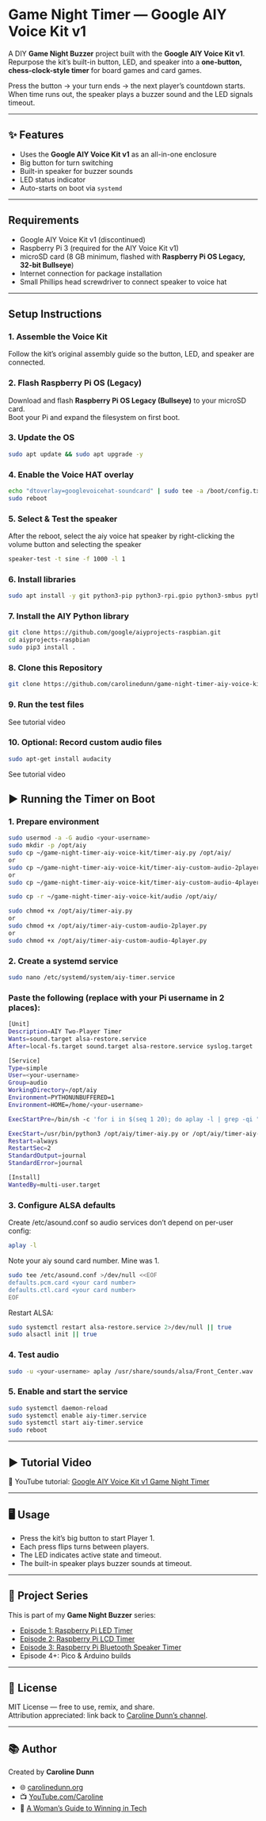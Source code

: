 # Game Night Timer — Google AIY Voice Kit v1

A DIY **Game Night Buzzer** project built with the **Google AIY Voice Kit v1**.  
Repurpose the kit’s built-in button, LED, and speaker into a **one-button, chess-clock-style timer** for board games and card games.  

Press the button → your turn ends → the next player’s countdown starts.  
When time runs out, the speaker plays a buzzer sound and the LED signals timeout.  

---

## ✨ Features
- Uses the **Google AIY Voice Kit v1** as an all-in-one enclosure  
- Big button for turn switching  
- Built-in speaker for buzzer sounds  
- LED status indicator  
- Auto-starts on boot via `systemd`  

---

## Requirements
- Google AIY Voice Kit v1 (discontinued)  
- Raspberry Pi 3 (required for the AIY Voice Kit v1)  
- microSD card (8 GB minimum, flashed with **Raspberry Pi OS Legacy, 32-bit Bullseye**)  
- Internet connection for package installation
- Small Phillips head screwdriver to connect speaker to voice hat

---

## Setup Instructions

### 1. Assemble the Voice Kit
Follow the kit’s original assembly guide so the button, LED, and speaker are connected.  

### 2. Flash Raspberry Pi OS (Legacy)
Download and flash **Raspberry Pi OS Legacy (Bullseye)** to your microSD card.  
Boot your Pi and expand the filesystem on first boot.  

### 3. Update the OS
```bash
sudo apt update && sudo apt upgrade -y
```

### 4. Enable the Voice HAT overlay
```bash
echo "dtoverlay=googlevoicehat-soundcard" | sudo tee -a /boot/config.txt
sudo reboot
```

### 5. Select & Test the speaker
After the reboot, select the aiy voice hat speaker by right-clicking the volume button and selecting the speaker
```bash
speaker-test -t sine -f 1000 -l 1
```

### 6. Install libraries
```bash
sudo apt install -y git python3-pip python3-rpi.gpio python3-smbus python3-gpiozero
```

### 7. Install the AIY Python library
```bash
git clone https://github.com/google/aiyprojects-raspbian.git
cd aiyprojects-raspbian
sudo pip3 install .
```

### 8. Clone this Repository
```bash
git clone https://github.com/carolinedunn/game-night-timer-aiy-voice-kit.git
```

### 9. Run the test files
See tutorial video

### 10. Optional: Record custom audio files
```bash
sudo apt-get install audacity
```
See tutorial video

## ▶️ Running the Timer on Boot

### 1. Prepare environment
```bash
sudo usermod -a -G audio <your-username>
sudo mkdir -p /opt/aiy
sudo cp ~/game-night-timer-aiy-voice-kit/timer-aiy.py /opt/aiy/
or
sudo cp ~/game-night-timer-aiy-voice-kit/timer-aiy-custom-audio-2player.py /opt/aiy/
or
sudo cp ~/game-night-timer-aiy-voice-kit/timer-aiy-custom-audio-4player.py /opt/aiy/

sudo cp -r ~/game-night-timer-aiy-voice-kit/audio /opt/aiy/

sudo chmod +x /opt/aiy/timer-aiy.py
or
sudo chmod +x /opt/aiy/timer-aiy-custom-audio-2player.py
or
sudo chmod +x /opt/aiy/timer-aiy-custom-audio-4player.py
```

### 2. Create a systemd service
```bash
sudo nano /etc/systemd/system/aiy-timer.service
```

### Paste the following (replace <your-username> with your Pi username in 2 places):
```bash
[Unit]
Description=AIY Two-Player Timer
Wants=sound.target alsa-restore.service
After=local-fs.target sound.target alsa-restore.service syslog.target

[Service]
Type=simple
User=<your-username>
Group=audio
WorkingDirectory=/opt/aiy
Environment=PYTHONUNBUFFERED=1
Environment=HOME=/home/<your-username>

ExecStartPre=/bin/sh -c 'for i in $(seq 1 20); do aplay -l | grep -qi "voicehat\|googlevoicehat\|snd_rpi_googlevoicehat" && exit 0; sleep 1; done; echo "AIY sound card not detected"; exit 1'

ExecStart=/usr/bin/python3 /opt/aiy/timer-aiy.py or /opt/aiy/timer-aiy-custom-audio-2player.py or /opt/aiy/timer-aiy-custom-audio-4player.py
Restart=always
RestartSec=2
StandardOutput=journal
StandardError=journal

[Install]
WantedBy=multi-user.target

```

### 3. Configure ALSA defaults
Create /etc/asound.conf so audio services don’t depend on per-user config:
```bash
aplay -l
```

Note your aiy sound card number. Mine was 1.
```bash
sudo tee /etc/asound.conf >/dev/null <<EOF
defaults.pcm.card <your card number>
defaults.ctl.card <your card number>
EOF
```

Restart ALSA:
```bash
sudo systemctl restart alsa-restore.service 2>/dev/null || true
sudo alsactl init || true
```

### 4. Test audio
```bash
sudo -u <your-username> aplay /usr/share/sounds/alsa/Front_Center.wav
```

### 5. Enable and start the service
```bash
sudo systemctl daemon-reload
sudo systemctl enable aiy-timer.service
sudo systemctl start aiy-timer.service
sudo reboot
```

---

## ▶️ Tutorial Video
🎥 YouTube tutorial: [Google AIY Voice Kit v1 Game Night Timer](https://youtu.be/WSQV_xoQzLM)  

---

## 🖥️ Usage
- Press the kit’s big button to start Player 1.
- Each press flips turns between players.
- The LED indicates active state and timeout.
- The built-in speaker plays buzzer sounds at timeout.

---

## 📂 Project Series
This is part of my **Game Night Buzzer** series:  
- [Episode 1: Raspberry Pi LED Timer](https://youtu.be/0G3-ISume2o)  
- [Episode 2: Raspberry Pi LCD Timer](https://youtu.be/WSQV_xoQzLM)  
- [Episode 3: Raspberry Pi Bluetooth Speaker Timer](https://youtu.be/rIc2U7KOW9k)  
- Episode 4+: Pico & Arduino builds  

---

## 📖 License
MIT License — free to use, remix, and share.  
Attribution appreciated: link back to [Caroline Dunn’s channel](https://www.youtube.com/caroline).  

---

## 📚 Author
Created by **Caroline Dunn**  
- 🌐 [carolinedunn.org](https://carolinedunn.org)  
- 📺 [YouTube.com/Caroline](https://www.youtube.com/caroline)  
- 📘 [A Woman’s Guide to Winning in Tech](https://amzn.to/3YxHVO7)  
